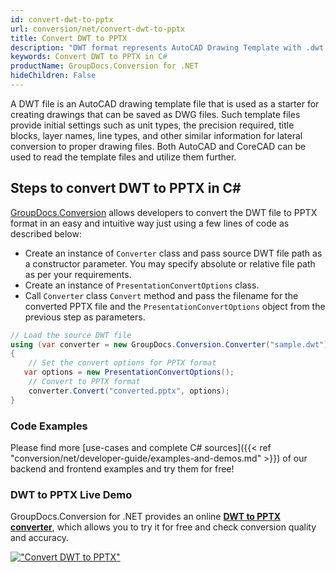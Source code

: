 ```yaml
---
id: convert-dwt-to-pptx
url: conversion/net/convert-dwt-to-pptx
title: Convert DWT to PPTX
description: "DWT format represents AutoCAD Drawing Template with .dwt extension. Learn how to convert DWT to PPTX file programmatically in C# language using GroupDocs.Conversion for .NET library."
keywords: Convert DWT to PPTX in C#
productName: GroupDocs.Conversion for .NET
hideChildren: False
---
```


A DWT file is an AutoCAD drawing template file that is used as a starter for creating drawings that can be saved as DWG files. Such template files provide initial settings such as unit types, the precision required, title blocks, layer names, line types, and other similar information for lateral conversion to proper drawing files. Both AutoCAD and CoreCAD can be used to read the template files and utilize them further.

## Steps to convert DWT to PPTX in C#

[GroupDocs.Conversion](https://products.groupdocs.com/conversion/net) allows developers to convert the DWT file to PPTX format in an easy and intuitive way just using a few lines of code as described below:

* Create an instance of `Converter` class and pass source DWT file path as a constructor parameter. You may specify absolute or relative file path as per your requirements. 
* Create an instance of `PresentationConvertOptions` class.
* Call `Converter` class `Convert` method and pass the filename for the converted PPTX file and the `PresentationConvertOptions` object from the previous step as parameters.

```csharp
// Load the source DWT file
using (var converter = new GroupDocs.Conversion.Converter("sample.dwt"))
{
    // Set the convert options for PPTX format
   var options = new PresentationConvertOptions();
    // Convert to PPTX format
    converter.Convert("converted.pptx", options);
}
```

### Code Examples

Please find more [use-cases and complete C# sources]({{< ref "conversion/net/developer-guide/examples-and-demos.md" >}}) of our backend and frontend examples and try them for free!

### DWT to PPTX Live Demo

GroupDocs.Conversion for .NET provides an online [**DWT to PPTX converter**](https://products.groupdocs.app/conversion/dwt-to-pptx), which allows you to try it for free and check conversion quality and accuracy.

[!["Convert DWT to PPTX"](conversion/net/images/convert-to-pptx/convert-dwt-to-pptx.png)](https://products.groupdocs.app/conversion/dwt-to-pptx)